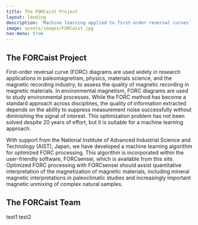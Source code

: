 ```yaml
---
title: The FORCaist Project
layout: landing
description: 'Machine learning applied to first-order reversal curves'
image: assets/images/FORCaist.jpg
nav-menu: true
---
```


<h2>The FORCaist Project</h2>

<p>First-order reversal curve (FORC) diagrams are used widely in research applications in paleomagnetism, physics, materials science, and the magnetic recording industry, to assess the quality of magnetic recording in magnetic materials. In environmental magnetism, FORC diagrams are used to study environmental processes. While the FORC method has become a standard approach across disciplines, the quality of information extracted depends on the ability to suppress measurement noise successfully without diminishing the signal of interest. This optimization problem has not been solved despite 20 years of effort, but it is suitable for a machine learning approach.</p> 
 
<p>With support from the National Institute of Advanced Industrial Science and Technology (AIST), Japan, we have developed a machine learning algorithm for optimized FORC processing. This algorithm is incorporated within the user-friendly software, FORCsensei, which is available from this site. Optimized FORC processing with FORCsensei should assist quantitative interpretation of the magnetization of magnetic materials, including mineral magnetic interpretations in paleoclimatic studies and increasingly important magnetic unmixing of complex natural samples.</p>

<h2>The FORCaist Team</h2>
<p>test1
test2</p>

